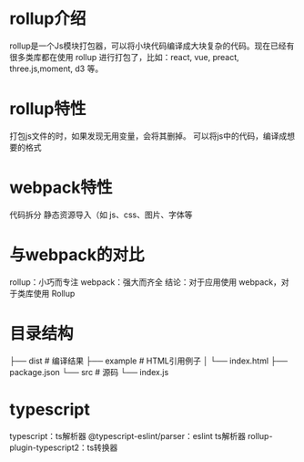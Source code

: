 # rollup介绍
rollup是一个Js模块打包器，可以将小块代码编译成大块复杂的代码。现在已经有很多类库都在使用 rollup 进行打包了，比如：react, vue, preact, three.js,moment, d3 等。

# rollup特性
打包js文件的时，如果发现无用变量，会将其删掉。
可以将js中的代码，编译成想要的格式
# webpack特性
代码拆分
静态资源导入（如 js、css、图片、字体等
# 与webpack的对比
rollup：小巧而专注
webpack：强大而齐全
结论：对于应用使用 webpack，对于类库使用 Rollup


# 目录结构
├── dist # 编译结果
├── example # HTML引用例子
│   └── index.html
├── package.json
└── src # 源码
    └── index.js


# typescript
typescript：ts解析器
@typescript-eslint/parser：eslint ts解析器
rollup-plugin-typescript2：ts转换器